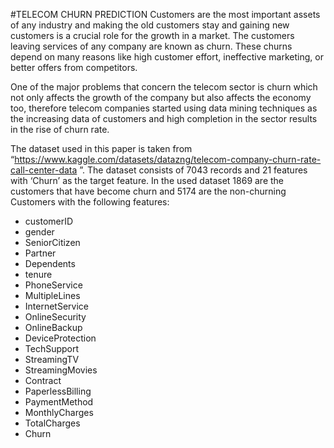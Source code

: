 #TELECOM CHURN PREDICTION
Customers are the most important assets of any industry and making the old customers stay and gaining new customers is a crucial role for the growth in a market. The customers leaving services of any company are known as churn. These churns depend on many reasons like high customer effort, ineffective marketing, or better offers from competitors.

One of the major problems that concern the telecom sector is churn which not only affects the growth of the company but also affects the economy too, therefore telecom companies started using data mining techniques as the increasing data of customers and high completion in the sector results in the rise of churn rate.

The dataset used in this paper is taken from “https://www.kaggle.com/datasets/datazng/telecom-company-churn-rate-call-center-data ”. The dataset consists of 7043 records and 21 features with ‘Churn’ as the target feature. In the used dataset 1869 are the customers that have become churn and 5174 are the non-churning Customers with the following features:
- customerID
- gender
- SeniorCitizen
- Partner
- Dependents
- tenure
- PhoneService
- MultipleLines
- InternetService
- OnlineSecurity
- OnlineBackup
- DeviceProtection
- TechSupport
- StreamingTV
- StreamingMovies
- Contract
- PaperlessBilling
- PaymentMethod
- MonthlyCharges
- TotalCharges
- Churn

